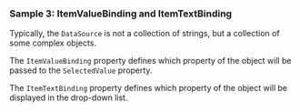 ### Sample 3: ItemValueBinding and ItemTextBinding

Typically, the `DataSource` is not a collection of strings, but a collection of some complex objects. 

The `ItemValueBinding` property defines which property of the object will be passed to the `SelectedValue` property.

The `ItemTextBinding` property defines which property of the object will be displayed in the drop-down list.